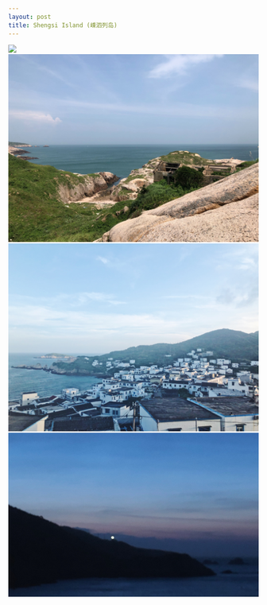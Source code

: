 ```yaml
---
layout: post
title: Shengsi Island (嵊泗列岛)
---
```


![](/assets/photos/shengsi-island-1.jpg)
![](/assets/photos/shengsi-island-2.jpg)
![](/assets/photos/shengsi-island-3.jpg)
![](/assets/photos/shengsi-island-4.jpg)